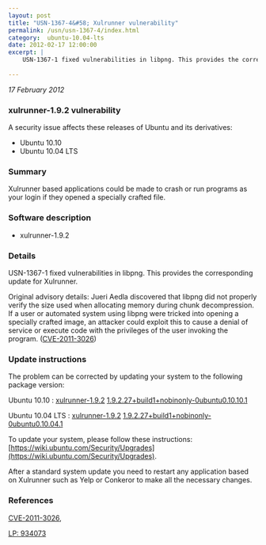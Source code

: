 ```yaml
---
layout: post
title: "USN-1367-4&#58; Xulrunner vulnerability"
permalink: /usn/usn-1367-4/index.html
category:  ubuntu-10.04-lts
date: 2012-02-17 12:00:00
excerpt: |
    USN-1367-1 fixed vulnerabilities in libpng. This provides the corresponding update for Xulrunner.
    
--- 
```

 
 

*17 February 2012*

### xulrunner-1.9.2 vulnerability

A security issue affects these releases of Ubuntu and its derivatives:

* Ubuntu 10.10
* Ubuntu 10.04 LTS

### Summary

Xulrunner based applications could be made to crash or run programs as your login if they opened a specially crafted file.

### Software description

* xulrunner-1.9.2 

### Details

USN-1367-1 fixed vulnerabilities in libpng. This provides the corresponding update for Xulrunner.

Original advisory details: Jueri Aedla discovered that libpng did not properly verify the size used when allocating memory during chunk decompression. If a user or automated system using libpng were tricked into opening a specially crafted image, an attacker could exploit this to cause a denial of service or execute code with the privileges of the user invoking the program. ([CVE-2011-3026](http://people.ubuntu.com/~ubuntu-security/cve/CVE-2011-3026)) 

### Update instructions

The problem can be corrected by updating your system to the following package version:

Ubuntu 10.10
 : [xulrunner-1.9.2](https://launchpad.net/ubuntu/+source/xulrunner-1.9.2) <span> [1.9.2.27+build1+nobinonly-0ubuntu0.10.10.1](https://launchpad.net/ubuntu/+source/xulrunner-1.9.2/1.9.2.27+build1+nobinonly-0ubuntu0.10.10.1) </span> 

Ubuntu 10.04 LTS
 : [xulrunner-1.9.2](https://launchpad.net/ubuntu/+source/xulrunner-1.9.2) <span> [1.9.2.27+build1+nobinonly-0ubuntu0.10.04.1](https://launchpad.net/ubuntu/+source/xulrunner-1.9.2/1.9.2.27+build1+nobinonly-0ubuntu0.10.04.1) </span> 

To update your system, please follow these instructions: [https://wiki.ubuntu.com/Security/Upgrades](https://wiki.ubuntu.com/Security/Upgrades).

After a standard system update you need to restart any application based on Xulrunner such as Yelp or Conkeror to make all the necessary changes. 

### References

 
 [CVE-2011-3026](http://people.ubuntu.com/~ubuntu-security/cve/CVE-2011-3026), 

 [LP: 934073](https://launchpad.net/bugs/934073)
 

